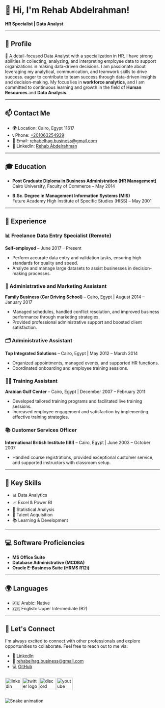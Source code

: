 # 👋 Hi, I'm Rehab Abdelrahman!

**HR Specialist | Data Analyst**



---

## 🌟 Profile
💼 A detail-focused Data Analyst with a specialization in HR. I have strong abilities in collecting, analyzing, and interpreting employee data to support organizations in making data-driven decisions. I am passionate about leveraging my analytical, communication, and teamwork skills to drive success. eager to contribute to team success through data-driven insights and decision-making. My focus lies in **workforce analytics**, and I am committed to continuous learning and growth in the field of **Human Resources** and **Data Analysis**.

---

## 📫 Contact Me
- 🌍 Location: Cairo, Egypt 11617
- 📞 Phone: [+201063254929](tel:+201063254929)
- 📧 Email: [rehabelhag.business@gmail.com](mailto:rehabelhag.business@gmail.com)
- 💼 LinkedIn: [Rehab Abdelrahman](https://www.linkedin.com/in/rehab-abdelrahman-072b1a323)
  
---

## 🎓 Education

- **Post Graduate Diploma in Business Administration (HR Management)**  
  Cairo University, Faculty of Commerce – May 2014

- **B.Sc. Degree in Management Information Systems (MIS)**  
  Future Academy High Institute of Specific Studies (HISS) – May 2001

---

## 💼 Experience

### 📊 Freelance Data Entry Specialist (Remote)
**Self-employed** – June 2017 – Present  
- Perform accurate data entry and validation tasks, ensuring high standards for quality and speed.  
- Analyze and manage large datasets to assist businesses in decision-making processes.

### 💼 Administrative and Marketing Assistant
**Family Business (Car Driving School)** – Cairo, Egypt | August 2014 – January 2017  
- Managed schedules, handled conflict resolution, and improved business performance through marketing strategies.  
- Provided professional administrative support and boosted client satisfaction.

### 🗂 Administrative Assistant
**Top Integrated Solutions** – Cairo, Egypt | May 2012 – March 2014  
- Organized appointments, managed events, and supported HR functions.  
- Coordinated onboarding and employee training sessions.

### 👨‍🏫 Training Assistant
**Arabian Gulf Center** – Cairo, Egypt | December 2007 – February 2011  
- Developed tailored training programs and facilitated live training sessions.  
- Increased employee engagement and satisfaction by implementing effective training strategies.

### 📚 Customer Services Officer
**International British Institute (IBI)** – Cairo, Egypt | June 2003 – October 2007  
- Handled course registrations, provided exceptional customer service, and supported instructors with classroom setup.

---

## 🔧 Key Skills
- 📊 Data Analytics
- 📈 Excel & Power BI
- 📑 Statistical Analysis
- 👥 Talent Acquisition
- 📚 Learning & Development

---

## 💻 Software Proficiencies
- **MS Office Suite**
- **Database Administrative (MCDBA)**
- **Oracle E-Business Suite (HRMS R12i)**

---

## 🌍 Languages
- 🇦🇪 Arabic: Native  
- 🇬🇧 English: Upper Intermediate (B2)

---

## 🎯 Let's Connect
I'm always excited to connect with other professionals and explore opportunities to collaborate. Feel free to reach out to me via:
- 🔗 [LinkedIn](https://www.linkedin.com/in/rehab-abdelrahman-072b1a323)  
- 📧 [rehabelhag.business@gmail.com](mailto:rehabelhag.business@gmail.com)  
- 💻 [GitHub](https://github.com/RehabAbdelrahman)

###

<div align="left">
  <img src="https://raw.githubusercontent.com/maurodesouza/profile-readme-generator/master/src/assets/icons/social/linkedin/default.svg" width="52" height="40" alt="linkedin logo"  />
  <img src="https://raw.githubusercontent.com/maurodesouza/profile-readme-generator/master/src/assets/icons/social/twitter/default.svg" width="52" height="40" alt="twitter logo"  />
  <img src="https://raw.githubusercontent.com/maurodesouza/profile-readme-generator/master/src/assets/icons/social/discord/default.svg" width="52" height="40" alt="discord logo"  />
  <img src="https://raw.githubusercontent.com/maurodesouza/profile-readme-generator/master/src/assets/icons/social/youtube/default.svg" width="52" height="40" alt="youtube logo"  />
</div>

###

<img src="https://raw.githubusercontent.com/RehabAbdelrahman/RehabAbdelrahman/output/snake.svg" alt="Snake animation" />

###
